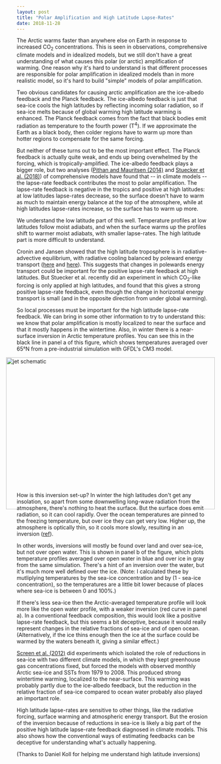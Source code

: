 ```yaml
---
layout: post
title: "Polar Amplification and High Latitude Lapse-Rates"
date: 2018-11-28
---
```


The Arctic warms faster than anywhere else on Earth in response to increased CO<sub>2</sub> concentrations. This is seen in observations, comprehensive climate models and in idealized models, but we still don't have a great understanding of what causes this polar (or arctic) amplification of warming. One reason why it's hard to understand is that different processes are responsible for polar amplification in idealized models than in more realistic model, so it's hard to build "simple" models of polar amplification.

Two obvious candidates for causing arctic amplification are the ice-albedo feedback and the Planck feedback. The ice-albedo feedback is just that sea-ice cools the high latitudes by reflecting incoming solar radiation, so if sea-ice melts because of global warming high latitude warming is enhanced. The Planck feedback comes from the fact that black bodies emit radiation as temperature to the fourth power (T<sup>4</sup>). If we approximate the Earth as a black body, then colder regions have to warm up more than hotter regions to compensate for the same forcing.

But neither of these turns out to be the most important effect. The Planck feedback is actually quite weak, and ends up being overwhelmed by the forcing, which is tropically-amplified. The ice-albedo feedback plays a bigger role, but two analyses (<a href="https://www.nature.com/articles/ngeo2071.pdf">Pithan and Mauritsen (2014)</a> and <a href="https://www.nature.com/articles/s41558-018-0339-y.pdf">Stuecker et al. (2018)</a>) of comprehensive models have found that -- in climate models -- the lapse-rate feedback contributes the most to polar amplification. The lapse-rate feedback is negative in the tropics and positive at high latitudes: at low latitudes lapse-rates decrease, so the surface doesn't have to warm as much to maintain energy balance at the top of the atmosphere, while at high latitudes lapse-rates increase, so the surface has to warm up more.

We understand the low latitude part of this well. Temperature profiles at low latitudes follow moist adiabats, and when the surface warms up the profiles shift to warmer moist adiabats, with smaller lapse-rates. The high latitude part is more difficult to understand.

Cronin and Jansen showed that the high latitude troposphere is in radiative-advective equilibrium, with radiative cooling balanced by poleward energy transport (<a href="http://web.mit.edu/~twcronin/www/document/PayneJansenCronin2015.pdf">here</a> and <a href="http://web.mit.edu/~twcronin/www/document/CroninJansen2015.pdf">here</a>). This suggests that changes in polewards energy transport could be important for the positive lapse-rate feedback at high latitudes. But Stuecker et al. recently did an experiment in which CO<sub>2</sub>-like forcing is only applied at high latitudes, and found that this gives a strong positive lapse-rate feedback, even though the change in horizontal energy transport is small (and in the opposite direction from under global warming).

So local processes must be important for the high latitude lapse-rate feedback. We can bring in some other information to try to understand this: we know that polar amplification is mostly localized to near the surface and that it mostly happens in the wintertime. Also, in winter there is a near-surface inversion in Arctic temperature profiles. You can see this in the black line in panel a of this figure, which shows temperatures averaged over 65&#176;N from a pre-industrial simulation with GFDL's CM3 model.

<img src="http://nicklutsko.github.io/notes/images/arctic_temperatures_comp.png" alt="jet schematic" style="position:absolute; left:200px; width:550px;height:400px;" class="center">
<br /><br /><br /><br /><br /><br /><br /><br /><br /><br /><br /><br /><br /><br /><br /><br /><br /><br /><br /><br />

How is this inversion set-up? In winter the high latitudes don't get any insolation, so apart from some downwelling long-wave radiation from the atmosphere, there's nothing to heat the surface. But the surface does emit radiation, so it can cool rapidly. Over the ocean temperatures are pinned to the freezing temperature, but over ice they can get very low. Higher up, the atmosphere is optically thin, so it cools more slowly, resulting in an inversion (<a href="https://link.springer.com/article/10.1007/s00382-013-1964-9">ref</a>).

In other words, inversions will mostly be found over land and over sea-ice, but not over open water. This is shown in panel b of the figure, which plots temperature profiles averaged over open water in blue and over ice in gray from the same simulation. There's a hint of an inversion over the water, but it's much more well defined over the ice. (Note: I calculated these by mutliplying temperatures by the sea-ice concentration and by (1 - sea-ice concentration), so the temperatures are a little bit lower because of places where sea-ice is between 0 and 100%.)

If there's less sea-ice then the Arctic-averaged temperature profile will look more like the open water profile, with a weaker inversion (red curve in panel a). In a conventional feedback composition, this would look like a positive lapse-rate feedback, but this seems a bit deceptive, because it would really represent changes in the relative fractions of sea-ice and of open ocean. (Alternatively, if the ice thins enough then the ice at the surface could be warmed by the waters beneath it, giving a similar effect.)

<a href="https://agupubs.onlinelibrary.wiley.com/doi/epdf/10.1029/2012GL051598">Screen et al. (2012)</a> did experiments which isolated the role of reductions in sea-ice with two different climate models, in which they kept greenhouse gas concentrations fixed, but forced the models with observed monthly Arctic sea-ice and SSTs from 1979 to 2008. This produced strong wintertime warming, localized to the near-surface. This warming was probably partly due to the ice-albedo feedback, but the reduction in the relative fraction of sea-ice compared to ocean water probably also played an important role.

High latitude lapse-rates are sensitive to other things, like the radiative forcing, surface warming and atmospheric energy transport. But the erosion of the inversion because of reductions in sea-ice is likely a big part of the positive high latitude lapse-rate feedback diagnosed in climate models. This also shows how the conventional ways of estimating feedbacks can be deceptive for understanding what's actually happening.

(Thanks to Daniel Koll for helping me understand high latitude inversions)



